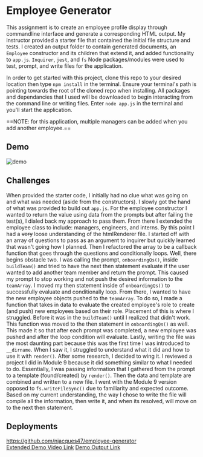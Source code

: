 # Employee Generator
This assignment is to create an employee profile display through commandline interface and generate a corresponding HTML output. My instructor provided a starter file that contained the initial file structure and tests. I created an output folder to contain generated documents, an `Employee` constructor and its children that extend it, and added functionality to `app.js`. `Inquirer`, `jest`, and `fs` Node packages/modules were used to test, prompt, and write files for the application.   

In order to get started with this project, clone this repo to your desired location then type `npm install` in the terminal. Ensure your terminal's path is pointing towards the root of the cloned repo when installing. All packages and dependancies that I used will be downloaded to begin interacting from the command line or writing files. Enter `node app.js` in the terminal and you'll start the application.  

==NOTE: for this application, multiple managers can be added when you add another employee.== 

## Demo
![demo](./team-DEMO.gif)

## Challenges
<!-- this is mostly a note to myself as to what made this project difficult -->
When provided the starter code, I initially had no clue what was going on and what was needed (aside from the constructors). I slowly got the hand of what was provided to build out `app.js`. For the employee constructor I wanted to return the value using data from the prompts but after failing the test(s), I dialed back my approach to pass them. From there I extended the employee class to include: managers, engineers, and interns. By this point I had a ~~very~~ loose understanding of the htmlRenderer file. I started off with an array of questions to pass as an argument to inquirer but quickly learned that wasn't going how I planned. Then I refactored the array to be a callback function that goes through the questions and conditionally loops. Well, there begins obstacle two. I was calling the prompt, `onboardingQs()`, inside `buildTeam()` and tried to have the next then statement evaluate if the user wanted to add another team member and return the prompt. This caused my prompt to stop working and not push the desired information to the `teamArray`. I moved my then statement inside of `onboardingQs()` to successfully evaluate and conditionally loop. From there, I wanted to have the new employee objects pushed to the `teamArray`. To do so, I made a function that takes in data to evaluate the created employee's role to create (and push) new employees based on their role. Placement of this is where I struggled. Before it was in the `buildTeam()` until I realized that didn't work. This function was moved to the then statement in `onboardingQs()` as well. This made it so that after each prompt was completed, a new employee was pushed and after the loop condition will evaluate. Lastly, writing the file was the most daunting part because this was the first time I was introduced to `__dirname`. When I saw it, I struggled to understand what it did and how to use it with `render()`. After some research, I decided to wing it. I reviewed a project I did in Module 9 because it did something similar to what I needed to do. Essentially, I was passing information that I gathered from the prompt to a template (found/created) by `render()`. Then the data and template are combined and written to a new file. I went with the Module 9 version opposed to `fs.writeFileSync()` due to familiarity and expected outcome. Based on my current understanding, the way I chose to write the file will compile all the information, then write it, and when its resolved, will move on to the next then statement. 

## Deployments
https://github.com/njacques47/employee-generator    
[Extended Demo Video Link](https://drive.google.com/file/d/1nwwayvmPoFZ-PszdxQ_T2ey0AXkrcw_f/view?usp=sharing)
[Demo Output Link](https://github.com/njacques47/employee-generator/blob/main/DEMO-team.html)   
